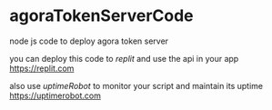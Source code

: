 # agoraTokenServerCode
node js code to deploy agora token server

you can deploy this code to *replit* and use the api in your app
https://replit.com
 
 also use *uptimeRobot* to monitor your script and maintain its uptime
https://uptimerobot.com
